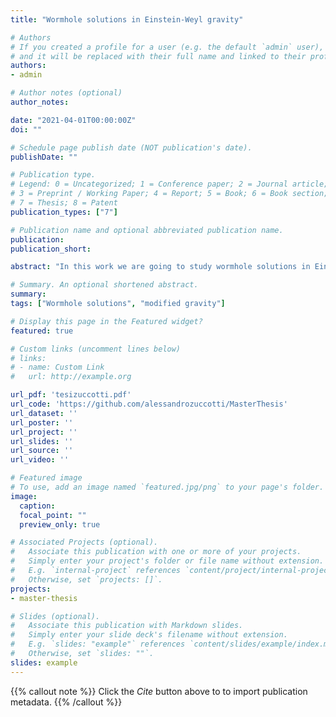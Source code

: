 ```yaml
---
title: "Wormhole solutions in Einstein-Weyl gravity"

# Authors
# If you created a profile for a user (e.g. the default `admin` user), write the username (folder name) here 
# and it will be replaced with their full name and linked to their profile.
authors:
- admin

# Author notes (optional)
author_notes:

date: "2021-04-01T00:00:00Z"
doi: ""

# Schedule page publish date (NOT publication's date).
publishDate: ""

# Publication type.
# Legend: 0 = Uncategorized; 1 = Conference paper; 2 = Journal article;
# 3 = Preprint / Working Paper; 4 = Report; 5 = Book; 6 = Book section;
# 7 = Thesis; 8 = Patent
publication_types: ["7"]

# Publication name and optional abbreviated publication name.
publication: 
publication_short: 

abstract: "In this work we are going to study wormhole solutions in Einstein-Weyl gravity. Such solutions emerge when looking for a static spherically symmetric metric in the vacuum, in the more general context of classical quadratic gravity. Classical quadratic gravity is the theory of gravitation that comes out when including quadratic terms in the curvature in the Einstein-Hilbert action of general relativity. The study of such theory is motivated by the presence of quadratic corrections in almost all attempts to nd a consistent description of quantum gravity. Indeed, it is well known that general relativity can be consistent as a quantum eld theory only as a low-energy effective theory. We are not going to discuss the quantum aspects of the quadratic action: instead, we consider what happens to the classical description of the space-time when quadratic corrections are taken into account. In order to do that, we restrict to the simplest non-trivial case, that is a static spherically symmetric space- time in the vacuum. Given these restrictions in general relativity, we have the well known Schwarzschild solution, i.e. black hole solution. In classical quadratic gravity the Schwarzschild solution is still present, but we can also nd many different classes of solutions: the aim of this thesis is to classify the various solutions families, as well as to characterize a specific family that covers a large part of the solution space, i.e. wormhole solutions. We solve the geodesic equation in such solutions which shows the reason why we call them traversable wormholes. We report all the solution families found in previous works while adding a new subfamily of the generic wormhole solutions. When studying different classes of solutions we are assisted by a Lichnerowicz type theorem which removes the contributions of the R2 term from the equations of motion under some assumptions, in particular when an horizon is present. When such contribution is absent, the quadratic theory reduces to Einstein-Weyl gravity. By numerically solving the equations of motion in the Einstein-Weyl theory, we classify the various solution families in a phase diagram of the theory. By using the shooting method for the boundary value problem between spatial infinity and the radius of the wormholes, we nd the geometric properties of the wormhole solutions, and in particular we characterize the behavior of these solutions in function of their position on the phase diagram. Then we use the results to explore ..."

# Summary. An optional shortened abstract.
summary: 
tags: ["Wormhole solutions", "modified gravity"]

# Display this page in the Featured widget?
featured: true

# Custom links (uncomment lines below)
# links:
# - name: Custom Link
#   url: http://example.org

url_pdf: 'tesizuccotti.pdf'
url_code: 'https://github.com/alessandrozuccotti/MasterThesis'
url_dataset: ''
url_poster: ''
url_project: ''
url_slides: ''
url_source: ''
url_video: ''

# Featured image
# To use, add an image named `featured.jpg/png` to your page's folder. 
image:
  caption: 
  focal_point: ""
  preview_only: true

# Associated Projects (optional).
#   Associate this publication with one or more of your projects.
#   Simply enter your project's folder or file name without extension.
#   E.g. `internal-project` references `content/project/internal-project/index.md`.
#   Otherwise, set `projects: []`.
projects:
- master-thesis

# Slides (optional).
#   Associate this publication with Markdown slides.
#   Simply enter your slide deck's filename without extension.
#   E.g. `slides: "example"` references `content/slides/example/index.md`.
#   Otherwise, set `slides: ""`.
slides: example
---
```


{{% callout note %}}
Click the *Cite* button above to to import publication metadata.
{{% /callout %}}
